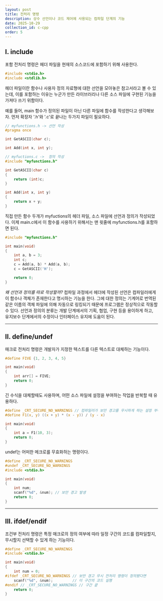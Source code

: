 ```yaml
---
layout: post
title: 전처리 명령
description: 상수 선언이나 코드 제어에 사용되는 컴파일 단계의 기능
date: 2025-10-29
collection_id: c-cpp
order: 5
---
```


## I. include
포함 전처리 명령은 헤더 파일을 현재의 소스코드에 포함하기 위해 사용한다.

```c
#include <stdio.h>
#include <stdlib.h>
```

헤더 파일이란 함수나 사용자 정의 자료형에 대한 선언을 모아놓은 참고서라고 볼 수 있는데, 이를 포함하는 이유는 누군가 만든 라이브러리나 다른 소스 파일에 구현된 기능을 가져다 쓰기 위함이다.

예를 들어, main 함수가 정의된 파일이 아닌 다른 파일에 함수를 작성한다고 생각해보자. 먼저 확장자 '.h'와 '.c'로 끝나는 두가지 파일이 필요하다.

```c
// myfunctions.h -> 선언 작성
#pragma once

int GetASCII(char c);

int Add(int x, int y);
```

```c
// myfuctions.c ->  정의 작성
#include "myfunctions.h"

int GetASCII(char c)
{
    return (int)c;
}

int Add(int x, int y)
{
    return x + y;
}
```

직접 만든 함수 두개가 myfuctions의 헤더 파일, 소스 파일에 선언과 정의가 작성되었다. 이제 main.c에서 이 함수를 사용하기 위해서는 맨 윗줄에 myfunctions.h를 포함하면 된다.

```c
#include "myfunctions.h"

int main(void)
{
	int a, b = 3;
	int c;
	c = Add(a, b) * Add(a, b);
	c = GetASCII('H');

	return 0;
}
```

*왜 선언과 정의를 따로 작성할까?*
컴파일 과정에서 헤더에 작성된 선언은 컴파일러에게 이 함수나 객체가 존재한다고 명시하는 기능을 한다. 그에 대한 정의는 기계어로 번역된 같은 이름의 객체 파일에 의해 자동으로 링킹되기 때문에 프로그램은 정상적으로 작동할 수 있다.
선언과 정의의 분류는 개발 단계에서의 기획, 협업, 구현 등을 용이하게 하고, 유지보수 단계에서의 수정이나 인터페이스 유지에 도움이 된다.

---

## II. define/undef

매크로 전처리 명령은 개발자가 지정한 텍스트를 다른 텍스트로 대체하는 기능이다.

```c
#define FIVE {1, 2, 3, 4, 5}

int main(void)
{
	int arr[] = FIVE;
	return 0;
}
```

긴 수식을 대체할때도 사용하며, 어떤 소스 파일에 설정을 부여하는 작업을 반복할 때 유용하다.

```c
#define _CRT_SECURE_NO_WARNINGS // 컴파일러가 보안 경고를 무시하게 하는 설정 부여
#define F1(x, y) ((x + y) * (x - y)) / (y - x)

int main(void)
{
	int a = F1(10, 3);
	return 0;
}
```

undef는 어떠한 메크로를 무효화하는 명령이다.

```c
#define _CRT_SECURE_NO_WARNINGS
#undef _CRT_SECURE_NO_WARNINGS
#include <stdio.h>

int main(void)
{
	int num;
	scanf("%d", &num); // 보안 경고 발생
	return 0;
}
```

---

## III. ifdef/endif
조건부 전처리 명령은 특정 매크로의 정의 여부에 따라 일정 구간의 코드를 컴파일할지, 무시할지 선택할 수 있게 하는 기능이다.
```c
#define _CRT_SECURE_NO_WARNINGS
#include <stdio.h>

int main(void)
{
	int num = 0;
#ifdef _CRT_SECURE_NO_WARNINGS // 보안 경고 무시 전처리 명령이 정의됐다면
	scanf("%d", &num);         // 이 구간의 코드 실행
#endif // _CRT_SECURE_NO_WARNINGS // 구간 끝
	return 0;
}
```

